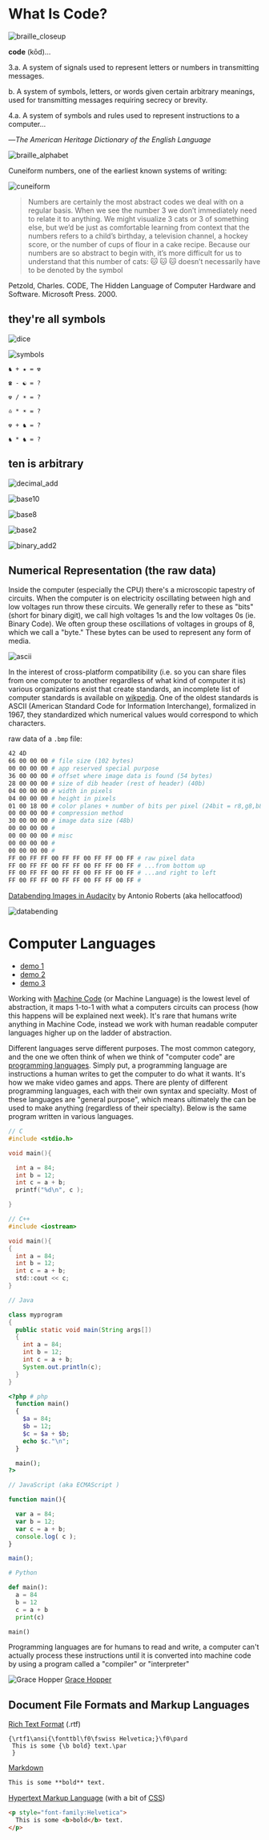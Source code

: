 # What Is Code?

![braille_closeup](images/braille_closeup.jpg)

**code** (kōd)...

3.a. A system of signals used to represent letters or numbers in transmitting messages.

b. A system of symbols, letters, or words given certain arbitrary meanings, used for transmitting messages requiring secrecy or brevity.

4.a. A system of symbols and rules used to represent instructions to a computer...

—*The American Heritage Dictionary of the English Language*

![braille_alphabet](images/braille_alphabet.png)

Cuneiform numbers, one of the earliest known systems of writing:

![cuneiform](images/cuneiform.png)

> Numbers are certainly the most abstract codes we deal with on a regular basis. When we see the number 3 we don’t immediately need to relate it to anything. We might visualize 3 cats or 3 of something else, but we’d be just as comfortable learning from context that the numbers refers to a child’s birthday, a television channel, a hockey score, or the number of cups of flour in a cake recipe. Because our numbers are so abstract to begin with, it’s more difficult for us to understand that this number of cats: 🐱 🐱 🐱 doesn’t necessarily have to be denoted by the symbol

Petzold, Charles. CODE, The Hidden Language of Computer Hardware and Software. Microsoft Press. 2000.

## they're all symbols

![dice](images/dice.gif)

![symbols](images/symbols.png)
```
♞ + ★ = ☢

☎ - ☯ = ?

☢ / ☀ = ?

♎ * ☀ = ?

☢ + ♞ = ?

♞ * ♞ = ?
```

## ten is arbitrary

![decimal_add](images/decimal_add.png)

![base10](images/base10.png)

![base8](images/base8.png)

![base2](images/base2.png)

![binary_add2](images/binary_add2.png)

## Numerical Representation (the raw data)

Inside the computer (especially the CPU) there's a microscopic tapestry of circuits. When the computer is on electricity oscillating between high and low voltages run throw these circuits. We generally refer to these as "bits" (short for binary digit), we call high voltages 1s and the low voltages 0s (ie. Binary Code). We often group these oscillations of voltages in groups of 8, which we call a "byte." These bytes can be used to represent any form of media.

![ascii](images/ascii.png)

In the interest of cross-platform compatibility (i.e. so you can share files from one computer to another regardless of what kind of computer it is) various organizations exist that create standards, an incomplete list of computer standards is available on [wikpedia](https://en.wikipedia.org/wiki/List_of_computer_standards). One of the oldest standards is ASCII (American Standard Code for Information Interchange), formalized in 1967, they standardized which numerical values would correspond to which characters.

raw data of a `.bmp` file:
```bash
42 4D
66 00 00 00 # file size (102 bytes)
00 00 00 00 # app reserved special purpose
36 00 00 00 # offset where image data is found (54 bytes)
28 00 00 00 # size of dib header (rest of header) (40b)
04 00 00 00 # width in pixels
04 00 00 00 # height in pixels
01 00 18 00 # color planes + number of bits per pixel (24bit = r8,g8,b8)
00 00 00 00 # compression method
30 00 00 00 # image data size (48b)
00 00 00 00 #
00 00 00 00 # misc
00 00 00 00 #
00 00 00 00 #
FF 00 FF FF 00 FF FF 00 FF FF 00 FF # raw pixel data
FF 00 FF FF 00 FF FF 00 FF FF 00 FF # ...from bottom up
FF 00 FF FF 00 FF FF 00 FF FF 00 FF # ...and right to left
FF 00 FF FF 00 FF FF 00 FF FF 00 FF #
```

[Databending Images in Audacity](https://www.hellocatfood.com/databending-using-audacity/) by Antonio Roberts (aka hellocatfood)

![databending](images/databending.jpg)

# Computer Languages

- [demo 1](images/icon1.png)
- [demo 2](images/icon2.png)
- [demo 3](images/icon3.png)

Working with [Machine Code](https://en.wikipedia.org/wiki/Machine_code) (or Machine Language) is the lowest level of abstraction, it maps 1-to-1 with what a computers circuits can process (how this happens will be explained next week). It's rare that humans write anything in Machine Code, instead we work with human readable computer languages higher up on the ladder of abstraction.

Different languages serve different purposes. The most common category, and the one we often think of when we think of "computer code" are [programming languages](https://en.wikipedia.org/wiki/Programming_language). Simply put, a programming language are instructions a human writes to get the computer to do what it wants. It's how we make video games and apps. There are plenty of different programming languages, each with their own syntax and specialty. Most of these languages are "general purpose", which means ultimately the can be used to make anything (regardless of their specialty). Below is the same program written in various languages.

```c
// C
#include <stdio.h>

void main(){

  int a = 84;
  int b = 12;
  int c = a + b;
  printf("%d\n", c );

}
```

```c
// C++
#include <iostream>

void main(){
{
  int a = 84;
  int b = 12;
  int c = a + b;
  std::cout << c;
}
```

```java
// Java

class myprogram
{
  public static void main(String args[])
  {
    int a = 84;
    int b = 12;
    int c = a + b;
    System.out.println(c);
  }
}
```
```php
<?php # php
  function main()
  {
    $a = 84;
    $b = 12;
    $c = $a + $b;
    echo $c."\n";
  }

  main();
?>
```

```JavaScript
// JavaScript (aka ECMAScript )

function main(){

  var a = 84;
  var b = 12;
  var c = a + b;
  console.log( c );
}

main();
```

```python
# Python

def main():
  a = 84
  b = 12
  c = a + b
  print(c)

main()
```

Programming languages are for humans to read and write, a computer can't actually process these instructions until it is converted into machine code by using a program called a "compiler" or "interpreter"

![Grace Hopper](images/grace.jpg)
[Grace Hopper](https://en.wikipedia.org/wiki/Grace_Hopper)

## Document File Formats and Markup Languages

[Rich Text Format](https://en.wikipedia.org/wiki/Rich_Text_Format) (.rtf)
```rtf
{\rtf1\ansi{\fonttbl\f0\fswiss Helvetica;}\f0\pard
 This is some {\b bold} text.\par
 }
 ```

[Markdown](https://en.wikipedia.org/wiki/Markdown)
```md
This is some **bold** text.
```

[Hypertext Markup Language](https://en.wikipedia.org/wiki/HTML) (with a bit of [CSS](https://en.wikipedia.org/wiki/Cascading_Style_Sheets))
```html
<p style="font-family:Helvetica">
  This is some <b>bold</b> text.
</p>
```
